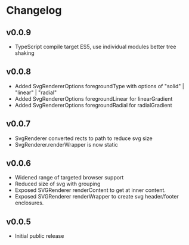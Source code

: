 # Changelog

## v0.0.9

* TypeScript compile target ES5, use individual modules better tree shaking

## v0.0.8

* Added SvgRendererOptions foregroundType with options of "solid" | "linear" | "radial"
* Added SvgRendererOptions foregroundLinear for linearGradient
* Added SvgRendererOptions foregroundRadial for radialGradient

## v0.0.7

* SvgRenderer converted rects to path to reduce svg size
* SvgRenderer.renderWrapper is now static

## v0.0.6

* Widened range of targeted browser support
* Reduced size of svg with grouping
* Exposed SVGRenderer renderContent to get at inner content.
* Exposed SVGRenderer renderWrapper to create svg header/footer enclosures.

## v0.0.5

* Initial public release
